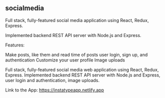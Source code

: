 ## socialmedia

Full stack, fully-featured social media application using React, Redux, Express.

Implemented backend REST API server with Node.js and Express.

Features:

Make posts, like them and read time of posts
user login, sign up, and authentication
Customize your user profile
Image uploads

Full stack, fully-featured social media web application using React, Redux, Express. Implemented backend REST API server with Node.js and Express, user login and authentication, image uploads.

Link to the App: https://instatypeapp.netlify.app
